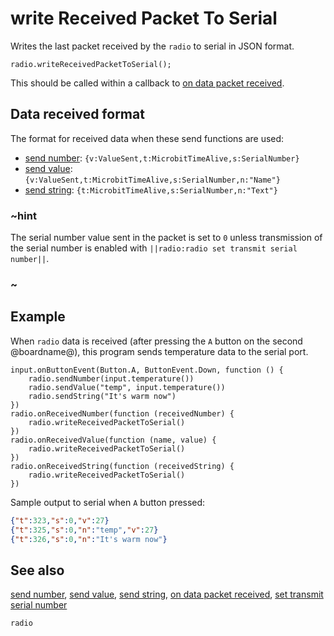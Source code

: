 # write Received Packet To Serial

Writes the last packet received by the ``radio`` to serial in JSON format.

```sig
radio.writeReceivedPacketToSerial();
```

This should be called within a callback to
[on data packet received](/reference/radio/on-data-packet-received).

## Data received format

The format for received data when these send functions are used:

- [send number](/reference/radio/send-number): ```{v:ValueSent,t:MicrobitTimeAlive,s:SerialNumber}```
- [send value](/reference/radio/send-value): ```{v:ValueSent,t:MicrobitTimeAlive,s:SerialNumber,n:"Name"}```
- [send string](/reference/radio/send-string): ```{t:MicrobitTimeAlive,s:SerialNumber,n:"Text"}```

### ~hint

The serial number value sent in the packet is set to `0` unless transmission of the serial number is enabled with ``||radio:radio set transmit serial number||``.

### ~

## Example

When ```radio``` data is received (after pressing the ``A`` button on
the second @boardname@), this program sends temperature data to the 
serial port.

```blocks
input.onButtonEvent(Button.A, ButtonEvent.Down, function () {
    radio.sendNumber(input.temperature())
    radio.sendValue("temp", input.temperature())
    radio.sendString("It's warm now")
})
radio.onReceivedNumber(function (receivedNumber) {
    radio.writeReceivedPacketToSerial()
})
radio.onReceivedValue(function (name, value) {
    radio.writeReceivedPacketToSerial()
})
radio.onReceivedString(function (receivedString) {
    radio.writeReceivedPacketToSerial()
})
```
Sample output to serial when ``A`` button pressed:

```json
{"t":323,"s":0,"v":27}
{"t":325,"s":0,"n":"temp","v":27}
{"t":326,"s":0,"n":"It's warm now"}
```

## See also

[send number](/reference/radio/send-number),
[send value](/reference/radio/send-value),
[send string](/reference/radio/send-string),
[on data packet received](/reference/radio/on-data-packet-received),
[set transmit serial number](/reference/radio/set-transmit-serial-number)

```package
radio
```

